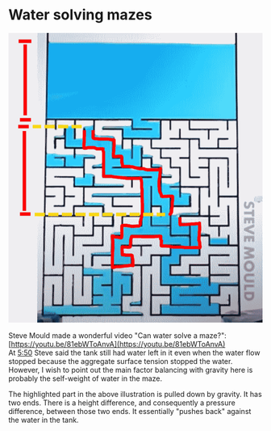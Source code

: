# Water solving mazes
![illustration that highlights the middle section of the water body](illus.png)

Steve Mould made a wonderful video "Can water solve a maze?":  
[https://youtu.be/81ebWToAnvA](https://youtu.be/81ebWToAnvA)  
At [5:50](https://youtu.be/81ebWToAnvA?t=350) Steve said the tank still had water left in it even when the water flow stopped because the aggregate surface tension stopped the water. However, I wish to point out the main factor balancing with gravity here is probably the self-weight of water in the maze. 

The highlighted part in the above illustration is pulled down by gravity. It has two ends. There is a height difference, and consequently a pressure difference, between those two ends. It essentially "pushes back" against the water in the tank.  
